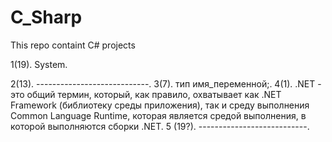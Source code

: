 # C_Sharp
This repo containt C# projects

1(19). System.
<p>2(13). ----------------------------.
3(7). тип имя_переменной;.
4(1). .NET - это общий термин, который, как правило, охватывает как .NET Framework (библиотеку среды приложения), так и среду выполнения Common Language Runtime, которая является средой выполнения, в которой выполняются сборки .NET.
5 (19?). ---------------------------.
